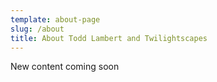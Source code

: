 ```yaml
---
template: about-page
slug: /about
title: About Todd Lambert and Twilightscapes
---
```


New content coming soon
